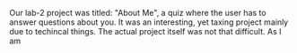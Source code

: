 Our lab-2 project was titled: "About Me", a quiz where the user has to answer questions about you.  It was an interesting, yet taxing project mainly due to techincal things.  The actual project itself was not that difficult.  As I am
